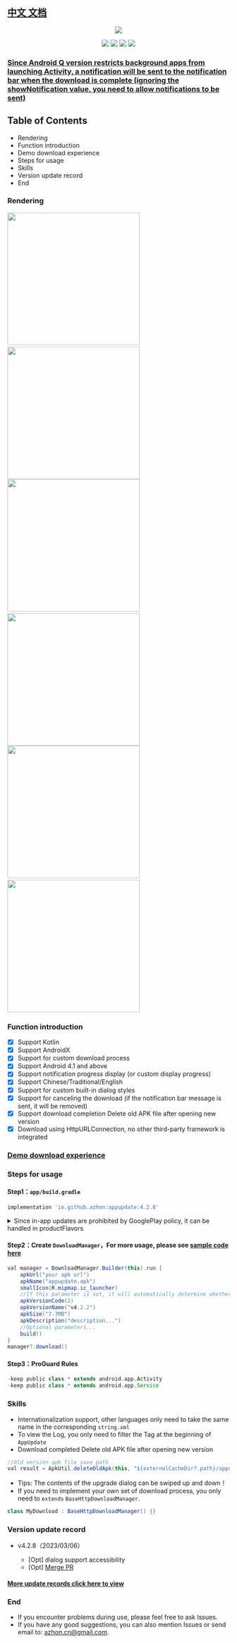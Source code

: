 ## [中文 文档](https://github.com/azhon/AppUpdate/blob/main/README.md)

<p align="center"><img src="https://github.com/azhon/AppUpdate/blob/main/img/logo.png"></p>
<p align="center">
  <img src="https://img.shields.io/badge/miniSdk-16%2B-blue.svg">
  <img src="https://img.shields.io/badge/mavenCentral-4.2.8-brightgreen.svg">
  <img src="https://img.shields.io/badge/author-azhon-%23E066FF.svg">
  <img src="https://img.shields.io/badge/license-Apache2.0-orange.svg">
</p>

### [Since Android Q version restricts background apps from launching Activity, a notification will be sent to the notification bar when the download is complete (ignoring the showNotification value, you need to allow notifications to be sent)](https://developer.android.google.cn/guide/components/activities/background-starts)

## Table of Contents

* Rendering
* Function introduction
* Demo download experience
* Steps for usage
* Skills
* Version update record
* End

### Rendering

<img src="https://github.com/azhon/AppUpdate/blob/main/img/en/en_1.png" width="300">　<img src="https://github.com/azhon/AppUpdate/blob/main/img/en/en_2.png" width="300">
<img src="https://github.com/azhon/AppUpdate/blob/main/img/en/en_3.png" width="300">　<img src="https://github.com/azhon/AppUpdate/blob/main/img/en/en_4.png" width="300">
<img src="https://github.com/azhon/AppUpdate/blob/main/img/en/en_5.png" width="300">　<img src="https://github.com/azhon/AppUpdate/blob/main/img/en/en_6.png" width="300">

### Function introduction

* [x] Support Kotlin
* [x] Support AndroidX
* [x] Support for custom download process
* [x] Support Android 4.1 and above
* [x] Support notification progress display (or custom display progress)
* [x] Support Chinese/Traditional/English 
* [x] Support for custom built-in dialog styles
* [x] Support for canceling the download (if the notification bar message is sent, it will be removed)
* [x] Support download completion Delete old APK file after opening new version
* [x] Download using HttpURLConnection, no other third-party framework is integrated

### [Demo download experience](https://github.com/azhon/AppUpdate/releases/tag/demo)

### Steps for usage

#### Step1：`app/build.gradle`

```groovy
implementation 'io.github.azhon:appupdate:4.2.8'
```
<details>
<summary>Since in-app updates are prohibited by GooglePlay policy, it can be handled in productFlavors</summary>

- [GooglePlay policy](https://support.google.com/googleplay/android-developer/answer/9888379?hl=en&ref_topic=9877467)
- Library provides a version without no operation[Click see more](https://github.com/azhon/AppUpdate/blob/main/app/build.gradle)
```groovy
android {
    //...
    productFlavors {
        other {}
        googlePlay {}
    }
}

dependencies {
    otherImplementation 'io.github.azhon:appupdate:latest-version'
    googlePlayImplementation 'io.github.azhon:appupdate-no-op:latest-version'
}
```
</details>

#### Step2：Create `DownloadManager`，For more usage, please see [sample code here](https://github.com/azhon/AppUpdate/blob/main/app/src/main/java/com/azhon/app/MainActivity.kt)

```java
val manager = DownloadManager.Builder(this).run {
    apkUrl("your apk url")
    apkName("appupdate.apk")
    smallIcon(R.mipmap.ic_launcher)
    //If this parameter is set, it will automatically determine whether to show tip dialog
    apkVersionCode(2)
    apkVersionName('v4.2.2')
    apkSize("7.7MB")
    apkDescription("description...")
    //Optional parameters...
    build()
}
manager?.download()
```

#### Step3：ProGuard Rules

```groovy
-keep public class * extends android.app.Activity
-keep public class * extends android.app.Service
```

### Skills

* Internationalization support, other languages only need to take the same name in the corresponding `string.xml`
* To view the Log, you only need to filter the Tag at the beginning of `AppUpdate`
* Download completed Delete old APK file after opening new version

```java
//Old version apk file save path
val result = ApkUtil.deleteOldApk(this, "${externalCacheDir?.path}/appupdate.apk")
```

* Tips: The contents of the upgrade dialog can be swiped up and down！
* If you need to implement your own set of download process, you only need to `extends` `BaseHttpDownloadManager`.

```java
class MyDownload : BaseHttpDownloadManager() {}
```

### Version update record

* v4.2.8（2023/03/06）

  * [Opt] dialog support accessibility
  * [Opt] [Merge PR](https://github.com/azhon/AppUpdate/pull/144)

#### [More update records click here to view](https://github.com/azhon/AppUpdate/wiki/Home)

### End

* If you encounter problems during use, please feel free to ask Issues.
* If you have any good suggestions, you can also mention Issues or send  email to: azhon.cn@gmail.com.
